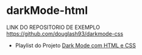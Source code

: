 # darkMode-html


LINK DO REPOSITORIO DE EXEMPLO https://github.com/douglash93/darkmode-css

* Playlist do Projeto [Dark Mode com HTML e CSS](https://www.youtube.com/playlist?list=PLEuLN871skK5YEhkJgNESZwV9-yb80GLo)
